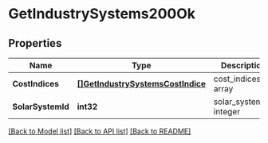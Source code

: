 # GetIndustrySystems200Ok

## Properties
Name | Type | Description | Notes
------------ | ------------- | ------------- | -------------
**CostIndices** | [**[]GetIndustrySystemsCostIndice**](get_industry_systems_cost_indice.md) | cost_indices array | [default to null]
**SolarSystemId** | **int32** | solar_system_id integer | [default to null]

[[Back to Model list]](../README.md#documentation-for-models) [[Back to API list]](../README.md#documentation-for-api-endpoints) [[Back to README]](../README.md)

